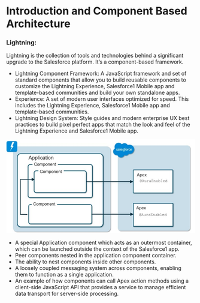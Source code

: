 # Introduction and Component Based Architecture

### Lightning:

Lightning is the collection of tools and technologies behind a significant upgrade to the Salesforce platform. It’s a component-based framework.
*	Lightning Component Framework: A JavaScript framework and set of standard components that allow you to build reusable components to customize the Lightning Experience, Salesforce1 Mobile app and template-based communities and build your own standalone apps.
*	Experience: A set of modern user interfaces optimized for speed. This includes the Lightning Experience, Salesforce1 Mobile app and template-based communities.
*	Lightning Design System: Style guides and modern enterprise UX best practices to build pixel perfect apps that match the look and feel of the Lightning Experience and Salesforce1 Mobile app.

![ScreenShot](https://github.com/ckprajkumar/sfdc/blob/master/Picture%202.png?raw=true)

*	A special Application component which acts as an outermost container, which can be launched outside the context of the Salesforce1 app.
*	Peer components nested in the application component container.
*	The ability to nest components inside other components.
*	A loosely coupled messaging system across components, enabling them to function as a single application.
*	An example of how components can call Apex action methods using a client-side JavaScript API that provides a service to manage efficient data transport for server-side processing.
